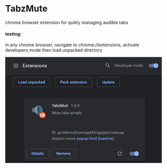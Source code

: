 # TabzMute

chrome browser extension for quikly managing audible tabs

#### testing:
  in any chrome browser,
  navigate to chrome://extensions,
  activate developers mode
  then load unpacked directory
  
 <img src="instructions/1.png" alt="discrption">
